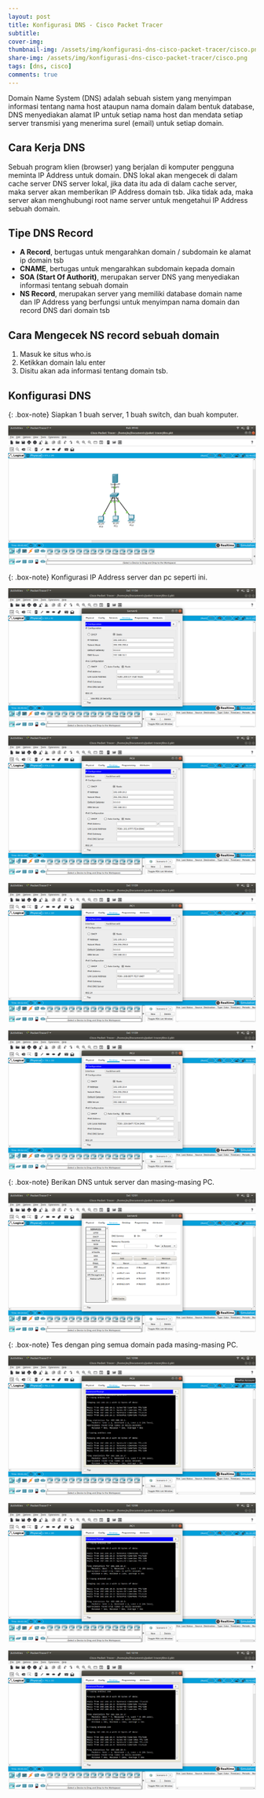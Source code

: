 ```yaml
---
layout: post
title: Konfigurasi DNS - Cisco Packet Tracer
subtitle: 
cover-img: 
thumbnail-img: /assets/img/konfigurasi-dns-cisco-packet-tracer/cisco.png
share-img: /assets/img/konfigurasi-dns-cisco-packet-tracer/cisco.png
tags: [dns, cisco]
comments: true
---
```


Domain Name System (DNS) adalah sebuah sistem yang menyimpan informasi tentang nama host ataupun nama domain dalam bentuk database,
DNS menyediakan alamat IP untuk setiap nama host dan mendata setiap server transmisi yang menerima surel (email) untuk setiap domain.

## Cara Kerja DNS

Sebuah program klien (browser) yang berjalan di komputer pengguna meminta IP Address untuk domain.
DNS lokal akan mengecek di dalam cache server DNS server lokal, jika data itu ada di dalam cache server, maka server akan memberikan IP Address domain tsb.
Jika tidak ada, maka server akan menghubungi root name server untuk mengetahui IP Address sebuah domain.

## Tipe DNS Record

- **A Record**, bertugas untuk mengarahkan domain / subdomain ke alamat ip domain tsb
- **CNAME**, bertugas untuk mengarahkan subdomain kepada domain
- **SOA (Start Of Authorit)**, merupakan server DNS yang menyediakan informasi tentang sebuah domain
- **NS Record**, merupakan server yang memiliki database domain name dan IP Address yang berfungsi untuk menyimpan nama domain dan record DNS dari domain tsb

## Cara Mengecek NS record sebuah domain

1. Masuk ke situs who.is
2. Ketikkan domain lalu enter
3. Disitu akan ada informasi tentang domain tsb.

## Konfigurasi DNS

{: .box-note}
Siapkan 1 buah server, 1 buah switch, dan  buah komputer.

![cisco-dns-1](/assets/img/konfigurasi-dns-cisco-packet-tracer/cisco-dns-1.png)

{: .box-note}
Konfigurasi IP Address server dan pc seperti ini. 

![cisco-dns-2](/assets/img/konfigurasi-dns-cisco-packet-tracer/cisco-dns-2.png)

![cisco-dns-3](/assets/img/konfigurasi-dns-cisco-packet-tracer/cisco-dns-3.png)

![cisco-dns-4](/assets/img/konfigurasi-dns-cisco-packet-tracer/cisco-dns-4.png)

![cisco-dns-5](/assets/img/konfigurasi-dns-cisco-packet-tracer/cisco-dns-5.png)

{: .box-note}
Berikan DNS untuk server dan masing-masing PC.

![cisco-dns-6](/assets/img/konfigurasi-dns-cisco-packet-tracer/cisco-dns-6.png)

{: .box-note}
Tes dengan ping semua domain pada masing-masing PC.

![cisco-dns-7](/assets/img/konfigurasi-dns-cisco-packet-tracer/cisco-dns-7.png)

![cisco-dns-8](/assets/img/konfigurasi-dns-cisco-packet-tracer/cisco-dns-8.png)

![cisco-dns-9](/assets/img/konfigurasi-dns-cisco-packet-tracer/cisco-dns-9.png)
